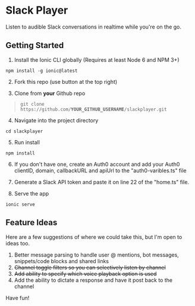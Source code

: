 # Slack Player

Listen to audible Slack conversations in realtime while you're on the go.

## Getting Started

1) Install the Ionic CLI globally (Requires at least Node 6 and NPM 3+) 
```
npm install -g ionic@latest
```

2) Fork this repo (use button at the top right)

3) Clone from **your** Github repo

> `git clone https://github.com/`**`YOUR_GITHUB_USERNAME`**`/slackplayer.git`

4) Navigate into the project directory
```
cd slackplayer
```

5) Run install
```
npm install
```

6) If you don't have one, create an Auth0 account and add your Auth0 clientID, domain, callbackURL and apiUrl to the "auth0-varibles.ts" file

7) Generate a Slack API token and paste it on line 22 of the "home.ts" file.

8) Serve the app
```
ionic serve
```


## Feature Ideas

Here are a few suggestions of where we could take this, but I'm open to ideas too.

1) Better message parsing to handle user @ mentions, bot messages, snippets/code blocks and shared links
2) ~~Channel toggle filters so you can selectively listen by channel~~
3) ~~Add ability to specify which voice playback option is used~~
4) Add the ability to dictate a response and have it post back to the channel


Have fun!

